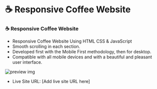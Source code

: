 # ☕ Responsive Coffee Website
### ☕ Responsive Coffee Website

- Responsive Coffee Website Using HTML CSS & JavaScript
- Smooth scrolling in each section.
- Developed first with the Mobile First methodology, then for desktop.
- Compatible with all mobile devices and with a beautiful and pleasant user interface.



![preview img](../assets/images/screen.png)

- Live Site URL: [Add live site URL here]
